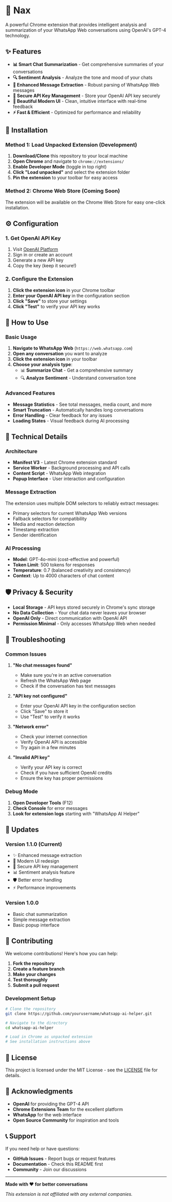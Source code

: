 # 🤖 Nax

A powerful Chrome extension that provides intelligent analysis and summarization of your WhatsApp Web conversations using OpenAI's GPT-4 technology.

## ✨ Features

- **📊 Smart Chat Summarization** - Get comprehensive summaries of your conversations
- **🔍 Sentiment Analysis** - Analyze the tone and mood of your chats
- **🎯 Enhanced Message Extraction** - Robust parsing of WhatsApp Web messages
- **🔐 Secure API Key Management** - Store your OpenAI API key securely
- **📱 Beautiful Modern UI** - Clean, intuitive interface with real-time feedback
- **⚡ Fast & Efficient** - Optimized for performance and reliability

## 🚀 Installation

### Method 1: Load Unpacked Extension (Development)

1. **Download/Clone** this repository to your local machine
2. **Open Chrome** and navigate to `chrome://extensions/`
3. **Enable Developer Mode** (toggle in top right)
4. **Click "Load unpacked"** and select the extension folder
5. **Pin the extension** to your toolbar for easy access

### Method 2: Chrome Web Store (Coming Soon)

The extension will be available on the Chrome Web Store for easy one-click installation.

## ⚙️ Configuration

### 1. Get OpenAI API Key

1. Visit [OpenAI Platform](https://platform.openai.com/api-keys)
2. Sign in or create an account
3. Generate a new API key
4. Copy the key (keep it secure!)

### 2. Configure the Extension

1. **Click the extension icon** in your Chrome toolbar
2. **Enter your OpenAI API key** in the configuration section
3. **Click "Save"** to store your settings
4. **Click "Test"** to verify your API key works

## 📖 How to Use

### Basic Usage

1. **Navigate to WhatsApp Web** (`https://web.whatsapp.com`)
2. **Open any conversation** you want to analyze
3. **Click the extension icon** in your toolbar
4. **Choose your analysis type**:
   - 📊 **Summarize Chat** - Get a comprehensive summary
   - 🔍 **Analyze Sentiment** - Understand conversation tone

### Advanced Features

- **Message Statistics** - See total messages, media count, and more
- **Smart Truncation** - Automatically handles long conversations
- **Error Handling** - Clear feedback for any issues
- **Loading States** - Visual feedback during AI processing

## 🔧 Technical Details

### Architecture

- **Manifest V3** - Latest Chrome extension standard
- **Service Worker** - Background processing and API calls
- **Content Script** - WhatsApp Web integration
- **Popup Interface** - User interaction and configuration

### Message Extraction

The extension uses multiple DOM selectors to reliably extract messages:
- Primary selectors for current WhatsApp Web versions
- Fallback selectors for compatibility
- Media and reaction detection
- Timestamp extraction
- Sender identification

### AI Processing

- **Model**: GPT-4o-mini (cost-effective and powerful)
- **Token Limit**: 500 tokens for responses
- **Temperature**: 0.7 (balanced creativity and consistency)
- **Context**: Up to 4000 characters of chat content

## 🛡️ Privacy & Security

- **Local Storage** - API keys stored securely in Chrome's sync storage
- **No Data Collection** - Your chat data never leaves your browser
- **OpenAI Only** - Direct communication with OpenAI API
- **Permission Minimal** - Only accesses WhatsApp Web when needed

## 🐛 Troubleshooting

### Common Issues

1. **"No chat messages found"**
   - Make sure you're in an active conversation
   - Refresh the WhatsApp Web page
   - Check if the conversation has text messages

2. **"API key not configured"**
   - Enter your OpenAI API key in the configuration section
   - Click "Save" to store it
   - Use "Test" to verify it works

3. **"Network error"**
   - Check your internet connection
   - Verify OpenAI API is accessible
   - Try again in a few minutes

4. **"Invalid API key"**
   - Verify your API key is correct
   - Check if you have sufficient OpenAI credits
   - Ensure the key has proper permissions

### Debug Mode

1. **Open Developer Tools** (F12)
2. **Check Console** for error messages
3. **Look for extension logs** starting with "WhatsApp AI Helper"

## 🔄 Updates

### Version 1.1.0 (Current)
- ✨ Enhanced message extraction
- 🎨 Modern UI redesign
- 🔐 Secure API key management
- 📊 Sentiment analysis feature
- 🛡️ Better error handling
- ⚡ Performance improvements

### Version 1.0.0
- Basic chat summarization
- Simple message extraction
- Basic popup interface

## 🤝 Contributing

We welcome contributions! Here's how you can help:

1. **Fork the repository**
2. **Create a feature branch**
3. **Make your changes**
4. **Test thoroughly**
5. **Submit a pull request**

### Development Setup

```bash
# Clone the repository
git clone https://github.com/yourusername/whatsapp-ai-helper.git

# Navigate to the directory
cd whatsapp-ai-helper

# Load in Chrome as unpacked extension
# See installation instructions above
```

## 📄 License

This project is licensed under the MIT License - see the [LICENSE](LICENSE) file for details.

## 🙏 Acknowledgments

- **OpenAI** for providing the GPT-4 API
- **Chrome Extensions Team** for the excellent platform
- **WhatsApp** for the web interface
- **Open Source Community** for inspiration and tools

## 📞 Support

If you need help or have questions:

- **GitHub Issues** - Report bugs or request features
- **Documentation** - Check this README first
- **Community** - Join our discussions

---

**Made with ❤️ for better conversations**

*This extension is not affiliated with any external companies.*
